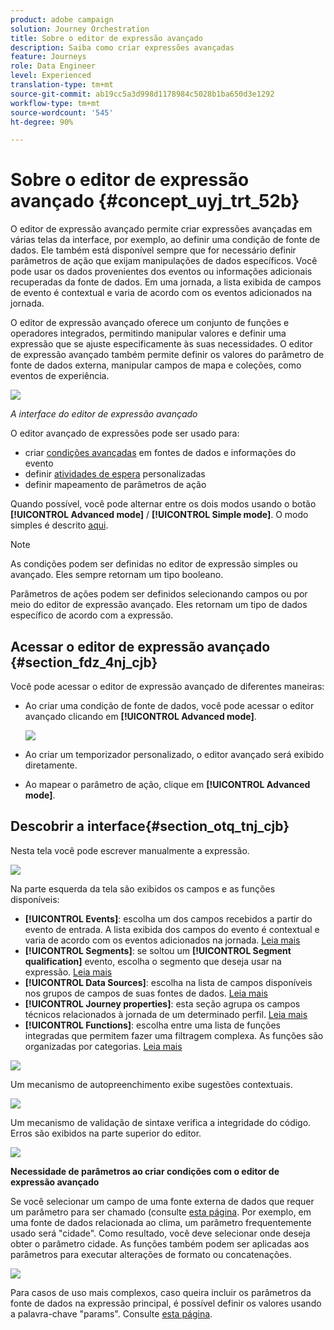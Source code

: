 ```yaml
---
product: adobe campaign
solution: Journey Orchestration
title: Sobre o editor de expressão avançado
description: Saiba como criar expressões avançadas
feature: Journeys
role: Data Engineer
level: Experienced
translation-type: tm+mt
source-git-commit: ab19cc5a3d998d1178984c5028b1ba650d3e1292
workflow-type: tm+mt
source-wordcount: '545'
ht-degree: 90%

---
```



# Sobre o editor de expressão avançado {#concept_uyj_trt_52b}

O editor de expressão avançado permite criar expressões avançadas em várias telas da interface, por exemplo, ao definir uma condição de fonte de dados.
Ele também está disponível sempre que for necessário definir parâmetros de ação que exijam manipulações de dados específicos. Você pode usar os dados provenientes dos eventos ou informações adicionais recuperadas da fonte de dados. Em uma jornada, a lista exibida de campos de evento é contextual e varia de acordo com os eventos adicionados na jornada.

O editor de expressão avançado oferece um conjunto de funções e operadores integrados, permitindo manipular valores e definir uma expressão que se ajuste especificamente às suas necessidades. O editor de expressão avançado também permite definir os valores do parâmetro de fonte de dados externa, manipular campos de mapa e coleções, como eventos de experiência.

![](../assets/journey65.png)

_A interface do editor de expressão avançado_

O editor avançado de expressões pode ser usado para:

* criar [condições avançadas](../building-journeys/condition-activity.md#about_condition) em fontes de dados e informações do evento
* definir [atividades de espera](../building-journeys/wait-activity.md#custom) personalizadas
* definir mapeamento de parâmetros de ação

Quando possível, você pode alternar entre os dois modos usando o botão **[!UICONTROL Advanced mode]** / **[!UICONTROL Simple mode]**. O modo simples é descrito [aqui](../building-journeys/condition-activity.md#about_condition).

>[!NOTE]
>
>As condições podem ser definidas no editor de expressão simples ou avançado. Eles sempre retornam um tipo booleano.
>
>Parâmetros de ações podem ser definidos selecionando campos ou por meio do editor de expressão avançado. Eles retornam um tipo de dados específico de acordo com a expressão.

## Acessar o editor de expressão avançado {#section_fdz_4nj_cjb}

Você pode acessar o editor de expressão avançado de diferentes maneiras:

* Ao criar uma condição de fonte de dados, você pode acessar o editor avançado clicando em **[!UICONTROL Advanced mode]**.

   ![](../assets/journeyuc2_33.png)

* Ao criar um temporizador personalizado, o editor avançado será exibido diretamente.
* Ao mapear o parâmetro de ação, clique em **[!UICONTROL Advanced mode]**.

## Descobrir a interface{#section_otq_tnj_cjb}

Nesta tela você pode escrever manualmente a expressão.

![](../assets/journey70.png)

Na parte esquerda da tela são exibidos os campos e as funções disponíveis:

* **[!UICONTROL Events]**: escolha um dos campos recebidos a partir do evento de entrada. A lista exibida dos campos do evento é contextual e varia de acordo com os eventos adicionados na jornada. [Leia mais](../event/about-events.md)
* **[!UICONTROL Segments]**: se soltou um  **[!UICONTROL Segment qualification]** evento, escolha o segmento que deseja usar na expressão. [Leia mais](../segment/using-a-segment.md)
* **[!UICONTROL Data Sources]**: escolha na lista de campos disponíveis nos grupos de campos de suas fontes de dados. [Leia mais](../datasource/about-data-sources.md)
* **[!UICONTROL Journey properties]**: esta seção agrupa os campos técnicos relacionados à jornada de um determinado perfil. [Leia mais](../expression/journey-properties.md)
* **[!UICONTROL Functions]**: escolha entre uma lista de funções integradas que permitem fazer uma filtragem complexa. As funções são organizadas por categorias. [Leia mais](../expression/functions.md)

![](../assets/journey65.png)

Um mecanismo de autopreenchimento exibe sugestões contextuais.

![](../assets/journey68.png)

Um mecanismo de validação de sintaxe verifica a integridade do código. Erros são exibidos na parte superior do editor.

![](../assets/journey69.png)

**Necessidade de parâmetros ao criar condições com o editor de expressão avançado**

Se você selecionar um campo de uma fonte externa de dados que requer um parâmetro para ser chamado (consulte [esta página](../datasource/external-data-sources.md). Por exemplo, em uma fonte de dados relacionada ao clima, um parâmetro frequentemente usado será &quot;cidade&quot;. Como resultado, você deve selecionar onde deseja obter o parâmetro cidade. As funções também podem ser aplicadas aos parâmetros para executar alterações de formato ou concatenações.

![](../assets/journeyuc2_19.png)

Para casos de uso mais complexos, caso queira incluir os parâmetros da fonte de dados na expressão principal, é possível definir os valores usando a palavra-chave &quot;params&quot;. Consulte [esta página](../expression/field-references.md).
